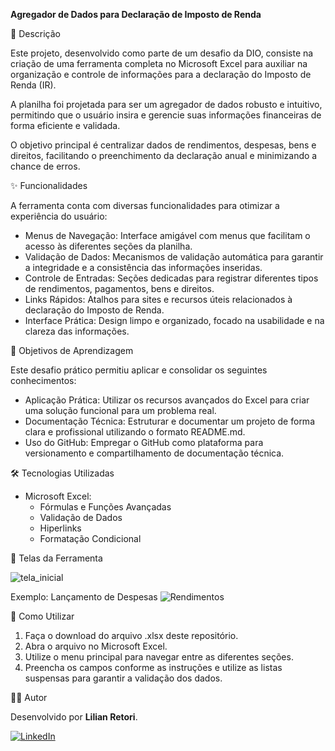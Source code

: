 **Agregador de Dados para Declaração de Imposto de Renda**


📝 Descrição

Este projeto, desenvolvido como parte de um desafio da DIO, consiste na criação de uma ferramenta completa no Microsoft Excel para auxiliar na organização e controle de informações para a declaração do Imposto de Renda (IR). 

A planilha foi projetada para ser um agregador de dados robusto e intuitivo, permitindo que o usuário insira e gerencie suas informações financeiras de forma eficiente e validada.

O objetivo principal é centralizar dados de rendimentos, despesas, bens e direitos, facilitando o preenchimento da declaração anual e minimizando a chance de erros.

✨ Funcionalidades

A ferramenta conta com diversas funcionalidades para otimizar a experiência do usuário:

- Menus de Navegação: Interface amigável com menus que facilitam o acesso às diferentes seções da planilha.
- Validação de Dados: Mecanismos de validação automática para garantir a integridade e a consistência das informações inseridas.
- Controle de Entradas: Seções dedicadas para registrar diferentes tipos de rendimentos, pagamentos, bens e direitos.
- Links Rápidos: Atalhos para sites e recursos úteis relacionados à declaração do Imposto de Renda.
- Interface Prática: Design limpo e organizado, focado na usabilidade e na clareza das informações.

🎯 Objetivos de Aprendizagem

Este desafio prático permitiu aplicar e consolidar os seguintes conhecimentos:

- Aplicação Prática: Utilizar os recursos avançados do Excel para criar uma solução funcional para um problema real.
- Documentação Técnica: Estruturar e documentar um projeto de forma clara e profissional utilizando o formato README.md.
- Uso do GitHub: Empregar o GitHub como plataforma para versionamento e compartilhamento de documentação técnica.

🛠️ Tecnologias Utilizadas

- Microsoft Excel:
    - Fórmulas e Funções Avançadas
    - Validação de Dados
    - Hiperlinks
    - Formatação Condicional

📸 Telas da Ferramenta

![tela_inicial](https://github.com/user-attachments/assets/a6e2809a-a9d5-4e53-9251-7ba1ff017976)


Exemplo: Lançamento de Despesas
![Rendimentos](https://github.com/user-attachments/assets/13794739-fde9-40ea-835f-7678af23c105)


🚀 Como Utilizar

1. Faça o download do arquivo .xlsx deste repositório.
2. Abra o arquivo no Microsoft Excel.
3. Utilize o menu principal para navegar entre as diferentes seções.
4. Preencha os campos conforme as instruções e utilize as listas suspensas para garantir a validação dos dados.

👨‍💻 Autor

Desenvolvido por **Lilian Retori**.

[![LinkedIn](https://img.shields.io/badge/LinkedIn-0077B5?style=for-the-badge&logo=linkedin&logoColor=white)](https://www.linkedin.com/in/lilian-retori/)
